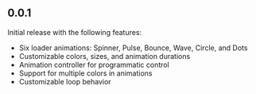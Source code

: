 ## 0.0.1

Initial release with the following features:
* Six loader animations: Spinner, Pulse, Bounce, Wave, Circle, and Dots
* Customizable colors, sizes, and animation durations
* Animation controller for programmatic control
* Support for multiple colors in animations
* Customizable loop behavior
